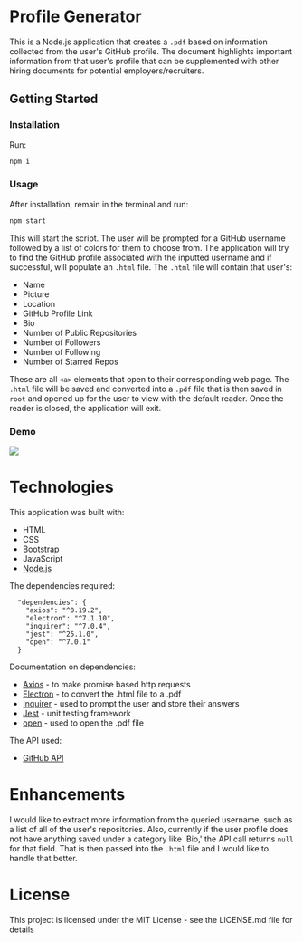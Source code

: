 # Profile Generator
This is a Node.js application that creates a `.pdf` based on information collected from the user's GitHub profile. The document highlights important information from that user's profile that can be supplemented with other hiring documents for potential employers/recruiters.

## Getting Started
### Installation
Run:

```bash
npm i
```

### Usage
After installation, remain in the terminal and run:

```bash
npm start
```

This will start the script. The user will be prompted for a GitHub username followed by a list of colors for them to choose from. The application will try to find the GitHub profile associated with the inputted username and if successful, will populate an `.html` file. The `.html` file will contain that user's:

* Name
* Picture
* Location
* GitHub Profile Link
* Bio
* Number of Public Repositories
* Number of Followers
* Number of Following
* Number of Starred Repos

These are all `<a>` elements that open to their corresponding web page. The `.html` file will be saved and converted into a `.pdf` file that is then saved in `root` and opened up for the user to view with the default reader. Once the reader is closed, the application will exit.

### Demo
![](assets/images/profilegen.gif)

# Technologies

This application was built with:

* HTML
* CSS
* [Bootstrap](https://getbootstrap.com/)
* JavaScript
* [Node.js](https://nodejs.org/en/)

The dependencies required:

```
  "dependencies": {
    "axios": "^0.19.2",
    "electron": "^7.1.10",
    "inquirer": "^7.0.4",
    "jest": "^25.1.0",
    "open": "^7.0.1"
  }
  ```

Documentation on dependencies:

* [Axios](https://github.com/axios/axios) - to make promise based http requests
* [Electron](https://www.electronjs.org/docs) - to convert the .html file to a .pdf
* [Inquirer](https://www.npmjs.com/package/inquirer#documentation) - used to prompt the user and store their answers
* [Jest](https://jestjs.io/docs/en/getting-started) - unit testing framework
* [open](https://www.npmjs.com/package/open) - used to open the .pdf file

The API used:

* [GitHub API](https://developer.github.com/v3/)

# Enhancements
I would like to extract more information from the queried username, such as a list of all of the user's repositories. Also, currently if the user profile does not have anything saved under a category like 'Bio,' the API call returns `null` for that field. That is then passed into the `.html` file and I would like to handle that better.

# License
This project is licensed under the MIT License - see the LICENSE.md file for details